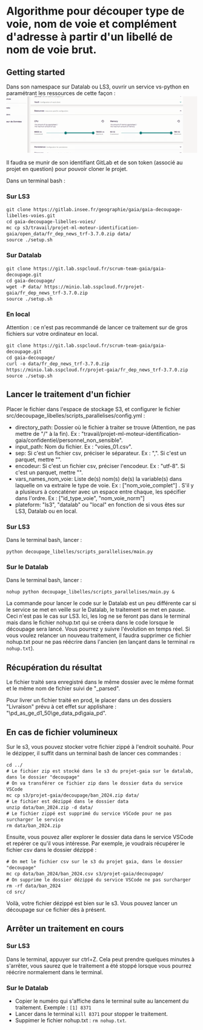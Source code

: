 # Algorithme pour découper type de voie, nom de voie et complément d'adresse à partir d'un libellé de nom de voie brut.

## Getting started

Dans son namespace sur Datalab ou LS3, ouvrir un service vs-python en paramétrant les ressources de cette façon : 
![](data/parametrages_vs_code_decoupage_parallele.png "Paramétrages des ressources du service vscode")  

Il faudra se munir de son identifiant GitLab et de son token (associé au projet en question) pour pouvoir cloner le projet.  

Dans un terminal bash :  

### Sur LS3
```{bash}
git clone https://gitlab.insee.fr/geographie/gaia/gaia-decoupage-libelles-voies.git
cd gaia-decoupage-libelles-voies/
mc cp s3/travail/projet-ml-moteur-identification-gaia/open_data/fr_dep_news_trf-3.7.0.zip data/
source ./setup.sh
```

### Sur Datalab
```{bash}
git clone https://git.lab.sspcloud.fr/scrum-team-gaia/gaia-decoupage.git
cd gaia-decoupage/
wget -P data/ https://minio.lab.sspcloud.fr/projet-gaia/fr_dep_news_trf-3.7.0.zip
source ./setup.sh
```

### En local
Attention : ce n'est pas recommandé de lancer ce traitement sur de gros fichiers sur votre ordinateur en local.  
```{bash}
git clone https://git.lab.sspcloud.fr/scrum-team-gaia/gaia-decoupage.git
cd gaia-decoupage/
curl -o data/fr_dep_news_trf-3.7.0.zip https://minio.lab.sspcloud.fr/projet-gaia/fr_dep_news_trf-3.7.0.zip
source ./setup.sh
```

## Lancer le traitement d'un fichier

Placer le fichier dans l'espace de stockage S3, et configurer le fichier src/decoupage_libelles/scripts_parallelises/config.yml :  

- directory_path: Dossier où le fichier à traiter se trouve (Attention, ne pas mettre de "/" à la fin). Ex : "travail/projet-ml-moteur-identification-gaia/confidentiel/personnel_non_sensible".  
- input_path: Nom du fichier. Ex : "voies_01.csv".  
- sep: Si c'est un fichier csv, préciser le séparateur. Ex : ",". Si c'est un parquet, mettre "".  
- encodeur: Si c'est un fichier csv, préciser l'encodeur. Ex : "utf-8". Si c'est un parquet, mettre "".  
- vars_names_nom_voie: Liste de(s) nom(s) de(s) la variable(s) dans laquelle on va extraire le type de voie. Ex : ["nom_voie_complet"] . S'il y a plusieurs à concaténer avec un espace entre chaque, les spécifier dans l'ordre. Ex : ["id_type_voie", "nom_voie_norm"]
- plateform: "ls3", "datalab" ou "local" en fonction de si vous êtes sur LS3, Datalab ou en local.  

### Sur LS3

Dans le terminal bash, lancer :  
```{bash}
python decoupage_libelles/scripts_parallelises/main.py
```

### Sur le Datalab

Dans le terminal bash, lancer :  
```{bash}
nohup python decoupage_libelles/scripts_parallelises/main.py &
```

La commande pour lancer le code sur le Datalab est un peu différente car si le service se met en veille sur le Datalab, le traitement se met en pause. Ceci n'est pas le cas sur LS3. Ici, les log ne se feront pas dans le terminal mais dans le fichier nohup.txt qui se créera dans le code lorsque le découpage sera lancé. Vous pourrez y suivre l'évolution en temps réel. Si vous voulez relancer un nouveau traitement, il faudra supprimer ce fichier nohup.txt pour ne pas réécrire dans l'ancien (en lançant dans le terminal `rm nohup.txt`).

## Récupération du résultat 

Le fichier traité sera enregistré dans le même dossier avec le même format et le même nom de fichier suivi de "_parsed".  

Pour livrer un fichier traité en prod, le placer dans un des dossiers "Livraison" prévu à cet effet sur applishare : "\\pd_as_ge_d1_50\ge_data_pd\gaia_pd". 


## En cas de fichier volumineux

Sur le s3, vous pouvez stocker votre fichier zippé à l'endroit souhaité. Pour le dézipper, il suffit dans un terminal bash de lancer ces commandes :  

```
cd ../
# Le fichier zip est stocké dans le s3 du projet-gaia sur le datalab, dans le dossier "decoupage"
# On va transférer ce fichier zip dans le dossier data du service VSCode
mc cp s3/projet-gaia/decoupage/ban_2024.zip data/
# Le fichier est dézippé dans le dossier data
unzip data/ban_2024.zip -d data/
# Le fichier zippé est supprimé du service VSCode pour ne pas surcharger le service
rm data/ban_2024.zip
```

Ensuite, vous pouvez aller explorer le dossier data dans le service VSCode et repérer ce qu'il vous intéresse. Par exemple, je voudrais récupérer le fichier csv dans le dossier dézippé : 

```
# On met le fichier csv sur le s3 du projet gaia, dans le dossier "decoupage"
mc cp data/ban_2024/ban_2024.csv s3/projet-gaia/decoupage/
# On supprime le dossier dézippé du service VSCode ne pas surcharger
rm -rf data/ban_2024
cd src/
```

Voilà, votre fichier dézippé est bien sur le s3. Vous pouvez lancer un découpage sur ce fichier dès à présent.

## Arrêter un traitement en cours

### Sur LS3

Dans le terminal, appuyer sur ctrl+Z. Cela peut prendre quelques minutes à s'arrêter, vous saurez que le traitement a été stoppé lorsque vous pourrez réécrire normalement dans le terminal.

### Sur le Datalab

- Copier le numéro qui s'affiche dans le terminal suite au lancement du traitement. Exemple : `[1] 8371`  
- Lancer dans le terminal `kill 8371` pour stopper le traitement.  
- Suppimer le fichier nohup.txt : `rm nohup.txt`.  

